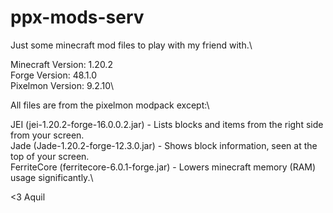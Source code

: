 # ppx-mods-serv

Just some minecraft mod files to play with my friend with.\

Minecraft Version: 1.20.2\
Forge Version: 48.1.0\
Pixelmon Version: 9.2.10\

All files are from the pixelmon modpack except:\

JEI (jei-1.20.2-forge-16.0.0.2.jar) - Lists blocks and items from the right side from your screen.\
Jade (Jade-1.20.2-forge-12.3.0.jar) - Shows block information, seen at the top of your screen.\
FerriteCore (ferritecore-6.0.1-forge.jar) - Lowers minecraft memory (RAM) usage significantly.\

<3 Aquil
